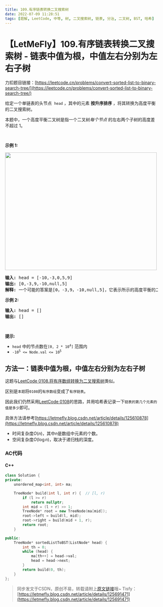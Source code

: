 ```yaml
---
title: 109.有序链表转换二叉搜索树
date: 2022-07-09 11:28:51
tags: [题解, LeetCode, 中等, 树, 二叉搜索树, 链表, 分治, 二叉树, BST, 哈希]
---
```


# 【LetMeFly】109.有序链表转换二叉搜索树 - 链表中值为根，中值左右分别为左右子树

力扣题目链接：[https://leetcode.cn/problems/convert-sorted-list-to-binary-search-tree/](https://leetcode.cn/problems/convert-sorted-list-to-binary-search-tree/)

<p>给定一个单链表的头节点 &nbsp;<code>head</code>&nbsp;，其中的元素 <strong>按升序排序</strong> ，将其转换为高度平衡的二叉搜索树。</p>

<p>本题中，一个高度平衡二叉树是指一个二叉树<em>每个节点&nbsp;</em>的左右两个子树的高度差不超过 1。</p>

<p>&nbsp;</p>

<p><strong>示例 1:</strong></p>

<p><img src="https://cors.tisfy.eu.org/https://img-blog.csdnimg.cn/b3c0269ea1ee43d69db7f7f5f61975f2.jpeg" style="height: 388px; width: 500px;" /></p>

<pre>
<strong>输入:</strong> head = [-10,-3,0,5,9]
<strong>输出:</strong> [0,-3,9,-10,null,5]
<strong>解释:</strong> 一个可能的答案是[0，-3,9，-10,null,5]，它表示所示的高度平衡的二叉搜索树。
</pre>

<p><strong>示例 2:</strong></p>

<pre>
<strong>输入:</strong> head = []
<strong>输出:</strong> []
</pre>

<p>&nbsp;</p>

<p><strong>提示:</strong></p>

<ul>
	<li><code>head</code>&nbsp;中的节点数在<code>[0, 2 * 10<sup>4</sup>]</code>&nbsp;范围内</li>
	<li><code>-10<sup>5</sup>&nbsp;&lt;= Node.val &lt;= 10<sup>5</sup></code></li>
</ul>


    
## 方法一：链表中值为根，中值左右分别为左右子树

这题与[LeetCode 0108.将有序数组转换为二叉搜索树](https://leetcode.cn/problems/convert-sorted-array-to-binary-search-tree/)类似。

区别是```本题```将```0108```的```有序数组```变成了```有序链表```。

因此我们仍然采用[LeetCode 0108](https://letmefly.blog.csdn.net/article/details/125610878)的思路，并用哈希表记录一下```链表的第几个元素的值是多少```即可。

具体方法请参考[https://letmefly.blog.csdn.net/article/details/125610878](https://letmefly.blog.csdn.net/article/details/125610878)

+ 时间复杂度$O(n)$，其中$n$是数组中元素的个数。
+ 空间复杂度$O(\log n)$，取决于递归栈的深度。

### AC代码

#### C++

```cpp
class Solution {
private:
    unordered_map<int, int> ma;

    TreeNode* build(int l, int r) {  // [l, r)
        if (l >= r)
            return nullptr;
        int mid = (l + r) >> 1;
        TreeNode* root = new TreeNode(ma[mid]);
        root->left = build(l, mid);
        root->right = build(mid + 1, r);
        return root;
    }

public:
    TreeNode* sortedListToBST(ListNode* head) {
        int th = 0;
        while (head) {
            ma[th++] = head->val;
            head = head->next;
        }
        return build(0, th);
    }
};
```

> 同步发文于CSDN，原创不易，转载请附上[原文链接](https://blog.letmefly.xyz/2022/07/09/LeetCode%200109.%E6%9C%89%E5%BA%8F%E9%93%BE%E8%A1%A8%E8%BD%AC%E6%8D%A2%E4%BA%8C%E5%8F%89%E6%90%9C%E7%B4%A2%E6%A0%91/)哦~
> Tisfy：[https://letmefly.blog.csdn.net/article/details/125691471](https://letmefly.blog.csdn.net/article/details/125691471)
